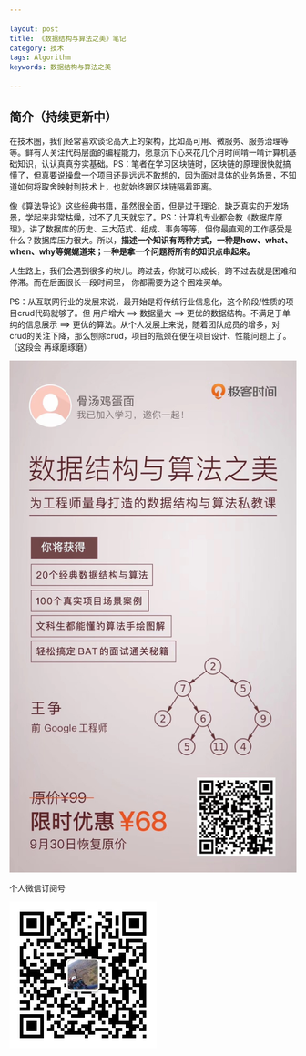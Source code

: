 ```yaml
---

layout: post
title: 《数据结构与算法之美》笔记
category: 技术
tags: Algorithm
keywords: 数据结构与算法之美

---
```


## 简介（持续更新中）


在技术圈，我们经常喜欢谈论高大上的架构，比如高可用、微服务、服务治理等等。鲜有人关注代码层面的编程能力，愿意沉下心来花几个月时间啃一啃计算机基础知识，认认真真夯实基础。PS：笔者在学习区块链时，区块链的原理很快就搞懂了，但真要说操盘一个项目还是远远不敢想的，因为面对具体的业务场景，不知道如何将取舍映射到技术上，也就始终跟区块链隔着距离。

像《算法导论》这些经典书籍，虽然很全面，但是过于理论，缺乏真实的开发场景，学起来非常枯燥，过不了几天就忘了。PS：计算机专业都会教《数据库原理》，讲了数据库的历史、三大范式、组成、事务等等，但你最直观的工作感受是什么？数据库压力很大。所以，**描述一个知识有两种方式，一种是how、what、when、why等娓娓道来；一种是拿一个问题将所有的知识点串起来。**

人生路上，我们会遇到很多的坎儿。跨过去，你就可以成长，跨不过去就是困难和停滞。而在后面很长一段时间里， 你都需要为这个困难买单。

PS：从互联网行业的发展来说，最开始是将传统行业信息化，这个阶段/性质的项目crud代码就够了。但 用户增大 ==> 数据量大 ==> 更优的数据结构。不满足于单纯的信息展示 ==> 更优的算法。从个人发展上来说，随着团队成员的增多，对crud的关注下降，那么刨除crud，项目的瓶颈在便在项目设计、性能问题上了。（这段会 再琢磨琢磨）


![](/public/upload/algorithm/beauty_of_algorithm_post.JPG)

个人微信订阅号

![](/public/upload/qrcode_for_gh.jpg)